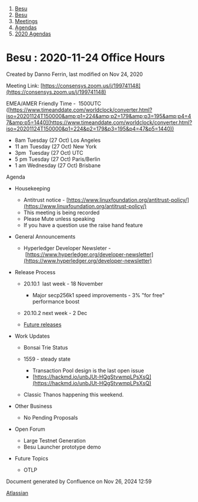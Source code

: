 1. [Besu](index.html)
2. [Besu](Besu_22151173.html)
3. [Meetings](Meetings_22153838.html)
4. [Agendas](Agendas_22153868.html)
5. [2020 Agendas](2020-Agendas_22154139.html)

# Besu : 2020-11-24 Office Hours

Created by Danno Ferrin, last modified on Nov 24, 2020

Meeting Link: [https://consensys.zoom.us/j/199741148](https://consensys.zoom.us/j/199741148)

EMEA/AMER Friendly Time -  1500UTC ([https://www.timeanddate.com/worldclock/converter.html?iso=20201124T150000&amp;p1=224&amp;p2=179&amp;p3=195&amp;p4=47&amp;p5=1440](https://www.timeanddate.com/worldclock/converter.html?iso=20201124T150000&p1=224&p2=179&p3=195&p4=47&p5=1440))

- 8am Tuesday (27 Oct) Los Angeles
- 11 am Tuesday (27 Oct) New York
- 3pm  Tuesday (27 Oct) UTC
- 5 pm Tuesday (27 Oct) Paris/Berlin
- 1 am Wednesday (27 Oct) Brisbane

Agenda

- Housekeeping
  
  - Antitrust notice - [https://www.linuxfoundation.org/antitrust-policy/](https://www.linuxfoundation.org/antitrust-policy/)
  - This meeting is being recorded
  - Please Mute unless speaking
  - If you have a question use the raise hand feature
- General Announcements
  
  - Hyperledger Developer Newsleter - [https://www.hyperledger.org/developer-newsletter](https://www.hyperledger.org/developer-newsletter)
- Release Process
  
  - 20.10.1  last week - 18 November
    
    - Major secp256k1 speed improvements - 3% "for free" performance boost
  - 20.10.2 next week - 2 Dec
  - [Future releases](Release-Rotations-2021_22154776.html)
- Work Updates
  
  - Bonsai Trie Status
  - 1559 - steady state
    
    - Transaction Pool design is the last open issue
    - [https://hackmd.io/unbJUt-HQgStvwmpLPsXsQ](https://hackmd.io/unbJUt-HQgStvwmpLPsXsQ)
  - Classic Thanos happening this weekend.
- Other Business
  
  - No Pending Proposals
- Open Forum
  
  - Large Testnet Generation
  - Besu Launcher prototype demo
- Future Topics
  
  - OTLP

Document generated by Confluence on Nov 26, 2024 12:59

[Atlassian](http://www.atlassian.com/)
